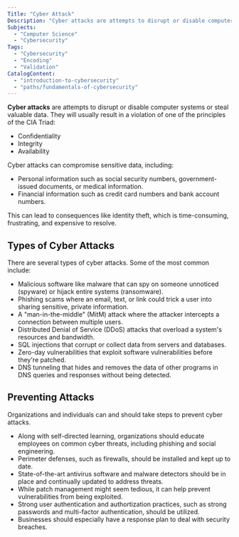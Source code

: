 ```yaml
---
Title: "Cyber Attack"
Description: "Cyber attacks are attempts to disrupt or disable computer systems or steal valuable data."
Subjects:
  - "Computer Science"
  - "Cybersecurity"
Tags:
  - "Cybersecurity"
  - "Encoding"
  - "Validation"
CatalogContent:
  - "introduction-to-cybersecurity"
  - "paths/fundamentals-of-cybersecurity"
---
```


<link rel="canonical" href="https://www.codecademy.com/resources/blog/what-is-a-cyber-attack/" />

**Cyber attacks** are attempts to disrupt or disable computer systems or steal valuable data. They will usually result in a violation of one of the principles of the CIA Triad:

- Confidentiality
- Integrity
- Availability

Cyber attacks can compromise sensitive data, including:

- Personal information such as social security numbers, government-issued documents, or medical information.
- Financial information such as credit card numbers and bank account numbers.

This can lead to consequences like identity theft, which is time-consuming, frustrating, and expensive to resolve.

## Types of Cyber Attacks

There are several types of cyber attacks. Some of the most common include:

- Malicious software like malware that can spy on someone unnoticed (spyware) or hijack entire systems (ransomware).
- Phishing scams where an email, text, or link could trick a user into sharing sensitive, private information.
- A "man-in-the-middle" (MitM) attack where the attacker intercepts a connection between multiple users.
- Distributed Denial of Service (DDoS) attacks that overload a system's resources and bandwidth.
- SQL injections that corrupt or collect data from servers and databases.
- Zero-day vulnerabilities that exploit software vulnerabilities before they're patched.
- DNS tunneling that hides and removes the data of other programs in DNS queries and responses without being detected.

## Preventing Attacks

Organizations and individuals can and should take steps to prevent cyber attacks.

- Along with self-directed learning, organizations should educate employees on common cyber threats, including phishing and social engineering.
- Perimeter defenses, such as firewalls, should be installed and kept up to date.
- State-of-the-art antivirus software and malware detectors should be in place and continually updated to address threats.
- While patch management might seem tedious, it can help prevent vulnerabilities from being exploited.
- Strong user authentication and authortization practices, such as strong passwords and multi-factor authentication, should be utilized.
- Businesses should especially have a response plan to deal with security breaches.
